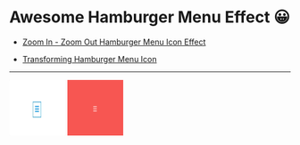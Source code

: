 # Awesome Hamburger Menu Effect 😀

- [Zoom In - Zoom Out Hamburger Menu Icon Effect](https://github.com/Dev-JeromeBaek/awesome-web-styling/tree/master/hamburger/zoom-in-n-out)

- [Transforming Hamburger Menu Icon](https://github.com/Dev-JeromeBaek/awesome-web-styling/tree/master/hamburger/transforming)

---

[<img src="../gifs/hamburger/zoom-in-n-out.gif" width="100px" height="100px">](https://github.com/Dev-JeromeBaek/awesome-web-styling/tree/master/hamburger/zoom-in-n-out)
[<img src="../gifs/hamburger/transforming.gif" width="100px" height="100px">](https://github.com/Dev-JeromeBaek/awesome-web-styling/tree/master/hamburger/transforming)
